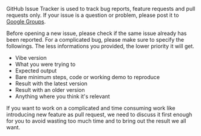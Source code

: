 GitHub Issue Tracker is used to track bug reports, feature requests and pull requests only. If your issue is a question or problem, please post it to [Google Groups](http://groups.google.com/group/atmosphere-framework).

Before opening a new issue, please check if the same issue already has been reported. For a complicated bug, please make sure to specify the followings. The less informations you provided, the lower priority it will get.

* Vibe version
* What you were trying to
* Expected output
* Bare minimum steps, code or working demo to reproduce
* Result with the latest version
* Result with an older version
* Anything where you think it's relevant

If you want to work on a complicated and time consuming work like introducing new feature as pull request, we need to discuss it first enough for you to avoid wasting too much time and to bring out the result we all want.
